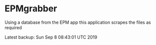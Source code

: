 # EPMgrabber
Using a database from the EPM app this application scrapes the files as required


Latest backup: Sun Sep 8 08:43:01 UTC 2019
